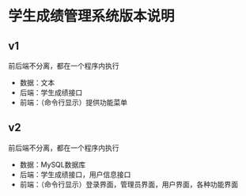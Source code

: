 # 学生成绩管理系统版本说明

## v1

前后端不分离，都在一个程序内执行

- 数据：文本
- 后端：学生成绩接口
- 前端：（命令行显示）提供功能菜单


## v2

前后端不分离，都在一个程序内执行

- 数据：MySQL数据库
- 后端：学生成绩接口，用户信息接口
- 前端：（命令行显示）登录界面，管理员界面，用户界面，各种功能界面

